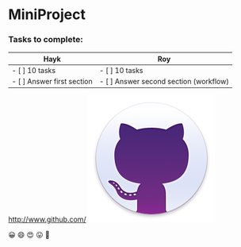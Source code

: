 # MiniProject

### Tasks to complete:

Hayk | Roy
-----------|----------
- [ ] 10 tasks | - [ ] 10 tasks
- [ ] Answer first section | - [ ] Answer second section (workflow)



http://www.github.com/ 
![GitHub Logo](/images/giticon.png)

:grinning: :smile: :heart_eyes: :stuck_out_tongue: :cowboy_hat_face: